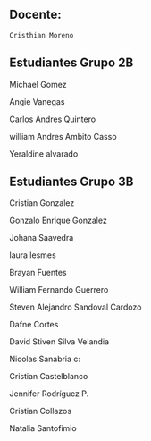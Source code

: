 ## Docente:

`Cristhian Moreno`

## Estudiantes Grupo 2B

Michael Gomez

Angie Vanegas

Carlos Andres Quintero

william Andres Ambito Casso

Yeraldine alvarado

## Estudiantes Grupo 3B

Cristian Gonzalez

Gonzalo Enrique Gonzalez

Johana Saavedra

laura lesmes

Brayan Fuentes

William Fernando Guerrero

Steven Alejandro Sandoval Cardozo

Dafne Cortes

David Stiven Silva Velandia

Nicolas Sanabria c:

Cristian Castelblanco

Jennifer Rodríguez P.

Cristian Collazos

Natalia Santofimio 

